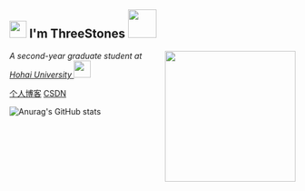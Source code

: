 <h2><img src="https://emojis.slackmojis.com/emojis/images/1531849430/4246/blob-sunglasses.gif?1531849430" width="30"/> I'm ThreeStones <img src="https://media.giphy.com/media/12oufCB0MyZ1Go/giphy.gif" width="50"></h2>
<img align='right' src="https://media.giphy.com/media/M9gbBd9nbDrOTu1Mqx/giphy.gif" width="230">
<p><em>A second-year graduate student at <a href="https://www.hhu.edu.cn/">Hohai University
</a><img src="https://media.giphy.com/media/WUlplcMpOCEmTGBtBW/giphy.gif" width="30"> 
</em></p>

[个人博客](https://threestones1029.github.io/)
[CSDN](https://blog.csdn.net/SL1029_?spm=1010.2135.3001.5343)

![Anurag's GitHub stats](https://github-readme-stats.vercel.app/api?username=ThreeStones1029&show_icons=true&theme=tokyonight)
